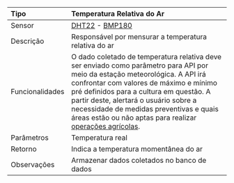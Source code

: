 | Tipo | Temperatura Relativa do Ar |
| :--- | :--- |
| Sensor | [DHT22](/dht22.md) - [BMP180](/bmp180.md) |
| Descrição | Responsável por mensurar a temperatura relativa do ar |
| Funcionalidades | O dado coletado de temperatura relativa deve ser enviado como parâmetro para API por meio da estação meteorológica. A API irá confrontar com valores de máximo e mínimo pré definidos para a cultura em questão. A partir deste, alertará o usuário sobre a necessidade de medidas preventivas e quais áreas estão ou não aptas para realizar [operações agrícolas](/operacoes-agricolas.md). |
| Parâmetros | Temperatura real |
| Retorno | Indica a temperatura momentânea do ar |
| Observações | Armazenar dados coletados no banco de dados |



